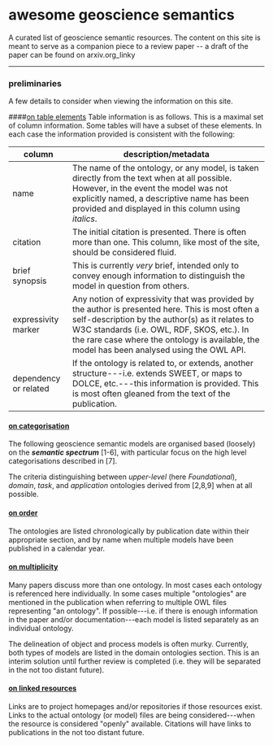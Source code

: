 # awesome geoscience semantics
A curated list of geoscience semantic resources. The content on this site is meant to serve as a companion piece to a review paper -- a draft of the paper can be found on arxiv.org_linky
<!--
[![](https://img.shields.io/badge/License-CC%20BY%204.0-lightgrey.svg)](http://creativecommons.org/licenses/by/4.0/) [![](https://badges.gitter.im/geoscience-semantics/geoscience-semantics.github.io.svg)](http://gitter.im/geoscience-semantics/geoscience-semantics.github.io?utm_source=badge&utm_medium=badge&utm_campaign=pr-badge&utm_content=badge) [![DOI](https://zenodo.org/badge/DOI/10.5281/zenodo.345947.svg)](https://doi.org/10.5281/zenodo.345947)

[//]: # ( [![](http://api.flattr.com/button/flattr-badge-large.png)](http://flattr.com/submit/auto?user_id=brandonnodnarb&url=http://www.geoscience-semantics.info&title=awesome_geoscience_semantics&language=en_GB&tags=geosciene,semantics,github&category=semantic_web) )

The contents of this site is licensed under the Creative Commons Attribution 4.0 International License. To view a copy of this license, visit [CreativeCommons.org](https://creativecommons.org/licenses/by/4.0/).
-->
---
### preliminaries
A few details to consider when viewing the information on this site.

####<u>on table elements</u>
Table information is as follows.  This is a maximal set of column information.  Some tables will have a subset of these elements.  In each case the information provided is consistent with the following:

| column                  | description/metadata                     |
| ----------------------- | ---------------------------------------- |
| name                    | The name of the ontology, or any model, is taken directly from the text when at all possible.  However, in the event the model was not explicitly named, a descriptive name has been provided and displayed in this column using *italics*. |
| citation                | The initial citation is presented.  There is often more than one.  This column, like most of the site, should be considered fluid. |
| brief synopsis          | This is currently *very* brief, intended only to convey enough information to distinguish the model in question from others. | 	
| expressivity marker     | Any notion of expressivity that was provided by the author is presented here.  This is most often a self-description by the author(s) as it relates to W3C standards (i.e. OWL, RDF, SKOS, etc.).  In the rare case where the ontology is available, the model has been analysed using the OWL API. |
| dependency or related   | If the ontology is related to, or extends, another structure---i.e. extends SWEET, or maps to DOLCE, etc.---this information is provided.  This is most often gleaned from the text of the publication. |

#### <u>on categorisation</u>
The following geoscience semantic models are organised based (loosely) on the ***semantic spectrum*** [1-6], with particular focus on the high level categorisations described in [7].  

The criteria distinguishing between *upper-level* (here *Foundational*), *domain*, *task*, and *application* ontologies derived from [2,8,9] when at all possible.

#### <u>on order</u>
The ontologies are listed chronologically by publication date within their appropriate section, and by name when multiple models have been published in a calendar year.  

#### <u>on multiplicity</u>
Many papers discuss more than one ontology.  In most cases each ontology is referenced here individually.  In some cases multiple "ontologies" are mentioned in the publication when referring to multiple OWL files representing "an ontology".  If possible---i.e. if there is enough information in the paper and/or documentation---each model is listed separately as an individual ontology.

The delineation of object and process models is often murky.  Currently, both types of models are listed in the domain ontologies section.  This is an interim solution until further review is completed (i.e. they will be separated in the not too distant future).   

#### <u>on linked resources</u>
Links are to project homepages and/or repositories if those resources exist.  Links to the actual ontology (or model) files are being considered---when the resource is considered "openly" available.  Citations will have links to publications in the not too distant future.

<!--
- - -
### acknowledgments
A ***big*** thanks to [roomthily](http://github.com/roomthily) for suggesting I have a look at [![Awesome](http://cdn.rawgit.com/sindresorhus/awesome/d7305f38d29fed78fa85652e3a63e154dd8e8829/media/badge.svg)](https://github.com/sindresorhus/awesome)  lists.

Thanks to Mark, Soren, Tom, Beth, and Ruth for the initial-ish feedback and encouragement.
<br />
<br />
*"That rug really tied the room together."*<br />
-[The Dude](http://www.imdb.com/character/ch0003518/?ref_=tt_cl_t1)
-->
